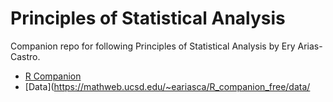 # Principles of Statistical Analysis
Companion repo for following Principles of Statistical Analysis by Ery Arias-Castro.

* [R Companion](https://mathweb.ucsd.edu/~eariasca/R_companion_free/index.html)
* [Data](https://mathweb.ucsd.edu/~eariasca/R_companion_free/data/
